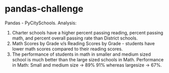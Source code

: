 # pandas-challenge
Pandas - PyCitySchools.
Analysis:

1. Charter schools have a higher percent passing reading, percent passing math, and percent overall passing rate than District schools.
2. Math Scores by Grade v/s Reading Scores by Grade - students have lower math scores compared to their reading scores.
3. The performance of students in math in smaller and medium sized school is much better than the large sized schools in Math.
       Performance in Math: Small and medium size -> 89% 91% whereas largesize -> 67%.
